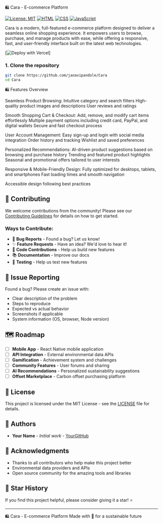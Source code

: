 🛍️ Cara - E-commerce Platform

[![License: MIT](https://img.shields.io/badge/License-MIT-yellow.svg)](https://opensource.org/licenses/MIT)
[![HTML](https://img.shields.io/badge/HTML5-E34F26.svg?&logo=html5&logoColor=white)](https://developer.mozilla.org/en-US/docs/Web/HTML)
[![CSS](https://img.shields.io/badge/CSS3-1572B6.svg?&logo=css3&logoColor=white)](https://developer.mozilla.org/en-US/docs/Web/CSS)
[![JavaScript](https://img.shields.io/badge/JavaScript-F7DF1E.svg?&logo=javascript&logoColor=black)](https://developer.mozilla.org/en-US/docs/Web/JavaScript)


Cara is a modern, full-featured e-commerce platform designed to deliver a seamless online shopping experience. It empowers users to browse, purchase, and manage products with ease, while offering a responsive, fast, and user-friendly interface built on the latest web technologies.

[![Deploy with Vercel](https://peppy-cascaron-53de33.netlify.app/)]

### 1. Clone the repository
```bash
git clone https://github.com/janavipandole/Cara
cd Cara
```

🛍️ Features Overview

Seamless Product Browsing:
Intuitive category and search filters
High-quality product images and descriptions
User reviews and ratings

Smooth Shopping Cart & Checkout:
Add, remove, and modify cart items effortlessly
Multiple payment options including credit card, PayPal, and digital wallets
Secure and fast checkout process

User Account Management:
Easy sign-up and login with social media integration
Order history and tracking
Wishlist and saved preferences

Personalized Recommendations:
AI-driven product suggestions based on browsing and purchase history
Trending and featured product highlights
Seasonal and promotional offers tailored to user interests

Responsive & Mobile-Friendly Design:
Fully optimized for desktops, tablets, and smartphones
Fast loading times and smooth navigation

Accessible design following best practices
## 🤝 Contributing

We welcome contributions from the community! Please see our [Contributing Guidelines](CONTRIBUTING.md) for details on how to get started.

### Ways to Contribute:
- 🐛 **Bug Reports** - Found a bug? Let us know!
- ✨ **Feature Requests** - Have an idea? We'd love to hear it!
- 🔧 **Code Contributions** - Help us build new features
- 📚 **Documentation** - Improve our docs
- 🧪 **Testing** - Help us test new features

## 🐛 Issue Reporting

Found a bug? Please create an issue with:
- Clear description of the problem
- Steps to reproduce
- Expected vs actual behavior
- Screenshots if applicable
- System information (OS, browser, Node version)

## 🗺️ Roadmap

- [ ] **Mobile App** - React Native mobile application
- [ ] **API Integration** - External environmental data APIs
- [ ] **Gamification** - Achievement system and challenges
- [ ] **Community Features** - User forums and sharing
- [ ] **AI Recommendations** - Personalized sustainability suggestions
- [ ] **Offset Marketplace** - Carbon offset purchasing platform

## 📄 License

This project is licensed under the MIT License - see the [LICENSE](LICENSE) file for details.

## 👥 Authors

- **Your Name** - *Initial work* - [YourGitHub](https://github.com/Meghali54)

## 🙏 Acknowledgments

- Thanks to all contributors who help make this project better
- Environmental data providers and APIs
- Open source community for the amazing tools and libraries


## 🌟 Star History

If you find this project helpful, please consider giving it a star! ⭐

---

🛍️ Cara - E-commerce Platform
Made with 💚 for a sustainable future

